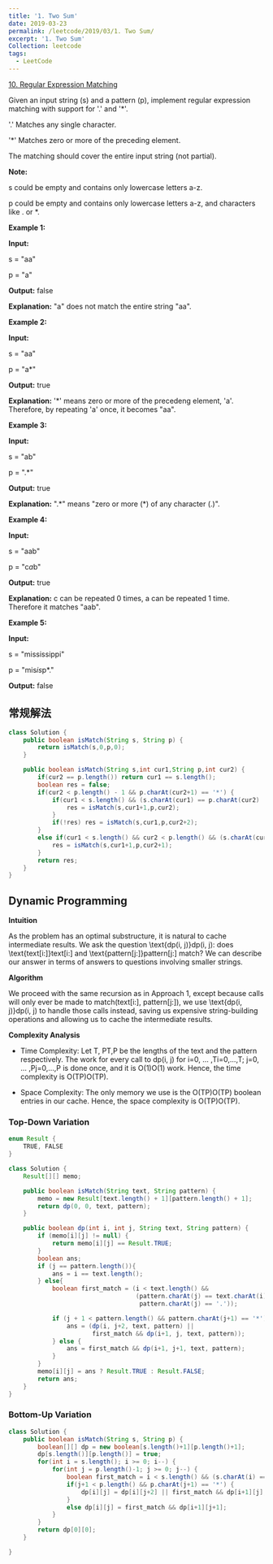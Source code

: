 ```yaml
---
title: '1. Two Sum'
date: 2019-03-23
permalink: /leetcode/2019/03/1. Two Sum/
excerpt: '1. Two Sum'
Collection: leetcode
tags:
  - LeetCode
---
```


[10. Regular Expression Matching](https://leetcode.com/problems/regular-expression-matching/)

Given an input string (s) and a pattern (p), implement regular expression matching with support for '.' and '\*'.

'.' Matches any single character.

'\*' Matches zero or more of the preceding element.

The matching should cover the entire input string (not partial).

**Note:**

s could be empty and contains only lowercase letters a-z.

p could be empty and contains only lowercase letters a-z, and characters like . or \*.

**Example 1:**

**Input:**

s = "aa"

p = "a"

**Output:** false

**Explanation:** "a" does not match the entire string "aa".

**Example 2:**

**Input:**

s = "aa"

p = "a*"

**Output:** true

**Explanation:** '\*' means zero or more of the precedeng element, 'a'. Therefore, by repeating 'a' once, it becomes "aa".

**Example 3:**

**Input:**

s = "ab"

p = ".\*"

**Output:** true

**Explanation:** ".\*" means "zero or more (\*) of any character (.)".

**Example 4:**

**Input:**

s = "aab"

p = "c*a*b"

**Output:** true

**Explanation:** c can be repeated 0 times, a can be repeated 1 time. Therefore it matches "aab".

**Example 5:**

**Input:**

s = "mississippi"

p = "mis*is*p*."

**Output:** false

## 常规解法
```java
class Solution {
    public boolean isMatch(String s, String p) {
        return isMatch(s,0,p,0);
    }

    public boolean isMatch(String s,int cur1,String p,int cur2) {
        if(cur2 == p.length()) return cur1 == s.length();
        boolean res = false;
        if(cur2 < p.length() - 1 && p.charAt(cur2+1) == '*') {
            if(cur1 < s.length() && (s.charAt(cur1) == p.charAt(cur2) || p.charAt(cur2) == '.')) {
                res = isMatch(s,cur1+1,p,cur2);
            }
            if(!res) res = isMatch(s,cur1,p,cur2+2);
        }
        else if(cur1 < s.length() && cur2 < p.length() && (s.charAt(cur1) == p.charAt(cur2) || p.charAt(cur2) == '.')) {
            res = isMatch(s,cur1+1,p,cur2+1);
        }
        return res;
    }
}
```

## Dynamic Programming

**Intuition**

As the problem has an optimal substructure, it is natural to cache intermediate results. We ask the question \\text{dp(i, j)}dp(i, j): does \\text{text[i:]}text[i:] and \\text{pattern[j:]}pattern[j:] match? We can describe our answer in terms of answers to questions involving smaller strings.

**Algorithm**

We proceed with the same recursion as in Approach 1, except because calls will only ever be made to match(text[i:], pattern[j:]), we use \\text{dp(i, j)}dp(i, j) to handle those calls instead, saving us expensive string-building operations and allowing us to cache the intermediate results.

**Complexity Analysis**

- Time Complexity: Let T, PT,P be the lengths of the text and the pattern respectively. The work for every call to dp(i, j) for i=0, ... ,Ti=0,...,T; j=0, ... ,Pj=0,...,P is done once, and it is O(1)O(1) work. Hence, the time complexity is O(TP)O(TP).

- Space Complexity: The only memory we use is the O(TP)O(TP) boolean entries in our cache. Hence, the space complexity is O(TP)O(TP).

### Top-Down Variation
```java
enum Result {
    TRUE, FALSE
}

class Solution {
    Result[][] memo;

    public boolean isMatch(String text, String pattern) {
        memo = new Result[text.length() + 1][pattern.length() + 1];
        return dp(0, 0, text, pattern);
    }

    public boolean dp(int i, int j, String text, String pattern) {
        if (memo[i][j] != null) {
            return memo[i][j] == Result.TRUE;
        }
        boolean ans;
        if (j == pattern.length()){
            ans = i == text.length();
        } else{
            boolean first_match = (i < text.length() &&
                                   (pattern.charAt(j) == text.charAt(i) ||
                                    pattern.charAt(j) == '.'));

            if (j + 1 < pattern.length() && pattern.charAt(j+1) == '*'){
                ans = (dp(i, j+2, text, pattern) ||
                       first_match && dp(i+1, j, text, pattern));
            } else {
                ans = first_match && dp(i+1, j+1, text, pattern);
            }
        }
        memo[i][j] = ans ? Result.TRUE : Result.FALSE;
        return ans;
    }
}
```

### Bottom-Up Variation
```java
class Solution {
    public boolean isMatch(String s, String p) {
        boolean[][] dp = new boolean[s.length()+1][p.length()+1];
        dp[s.length()][p.length()] = true;
        for(int i = s.length(); i >= 0; i--) {
            for(int j = p.length()-1; j >= 0; j--) {
                boolean first_match = i < s.length() && (s.charAt(i) == p.charAt(j) || p.charAt(j) == '.');
                if(j+1 < p.length() && p.charAt(j+1) == '*') {
                    dp[i][j] = dp[i][j+2] || first_match && dp[i+1][j];
                }
                else dp[i][j] = first_match && dp[i+1][j+1];
            }
        }
        return dp[0][0];
    }

}
```
